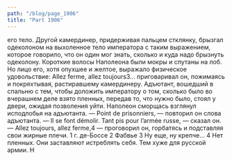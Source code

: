 ```yaml
---
path: "/blog/page_1906"
title: "Part 1906"
---
```


его тело. Другой камердинер, придерживая пальцем стклянку, брызгал одеколоном на выхоленное тело императора с таким выражением, которое говорило, что он один мог знать, сколько и куда надо брызнуть одеколону. Короткие волосы Наполеона были мокры и спутаны на лоб. Но лицо его, хотя опухшее и желтое, выражало физическое удовольствие: Allez ferme, allez toujours3... приговаривал он, пожимаясь и покряхтывая, растиравшему камердинеру. Адъютант, вошедший в спальню с тем, чтобы доложить императору о том, сколько было во вчерашнем деле взято пленных, передав то, что нужно было, стоял у двери, ожидая позволения уйти. Наполеон сморщась взглянул исподлобья на адъютанта.
— Point de prisonniers, — повторил он слова адъютанта. — Il se font démolir. Tant pis pour l’armée russe, — сказал он. — Allez toujours, allez ferme,4 — проговорил он, горбатясь и подставляя свои жирные плечи.
1 г. де-Боссе
2 Фабвье
3 Ну еще, ну крепче...
4 Нет пленных. Они заставляют истреблять себя. Тем хуже для русской армии. Н
